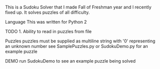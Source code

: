 This is a Sudoku Solver that I made Fall of Freshman year and I recently fixed up.
It solves puzzles of all difficulty.

Language
    This was written for Python 2

TODO
    1. Ability to read in puzzles from file

Puzzles
    puzzles must be supplied as multiline string with '0' representing an unknown number
    see SamplePuzzles.py or SudokuDemo.py for an example puzzle

DEMO
    run SudokuDemo to see an example puzzle being solved
